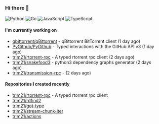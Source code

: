 ### Hi there 👋

![Python](https://img.shields.io/badge/python-3670A0?style=for-the-badge&logo=python&logoColor=ffdd54)
![Go](https://img.shields.io/badge/go-%2300ADD8.svg?style=for-the-badge&logo=go&logoColor=white)
![JavaScript](https://img.shields.io/badge/javascript-%23323330.svg?style=for-the-badge&logo=javascript&logoColor=%23F7DF1E)
![TypeScript](https://img.shields.io/badge/typescript-%23007ACC.svg?style=for-the-badge&logo=typescript&logoColor=white)

#### I'm currently working on

- [qbittorrent/qBittorrent](https://github.com/qbittorrent/qBittorrent) - qBittorrent BitTorrent client (1 day ago)
- [PyGithub/PyGithub](https://github.com/PyGithub/PyGithub) - Typed interactions with the GitHub API v3 (1 day ago)
- [trim21/rtorrent-rpc](https://github.com/trim21/rtorrent-rpc) - A typed rtorrent rpc client (2 days ago)
- [trim21/snakefood3](https://github.com/trim21/snakefood3) - python3 dependency graphs generator (2 days ago)
- [trim21/transmission-rpc](https://github.com/trim21/transmission-rpc) -  (2 days ago)

#### Repositories I created recently

- [trim21/rtorrent-rpc](https://github.com/trim21/rtorrent-rpc) - A typed rtorrent rpc client
- [trim21/rdfind2](https://github.com/trim21/rdfind2)
- [trim21/got-type](https://github.com/trim21/got-type)
- [trim21/stream-chunk-iter](https://github.com/trim21/stream-chunk-iter)
- [trim21/actions](https://github.com/trim21/actions)
